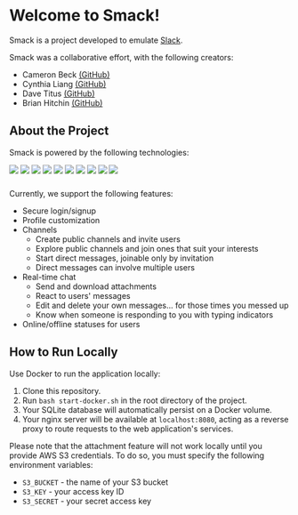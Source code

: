 # Welcome to Smack!

Smack is a project developed to emulate <a href="https://slack.com">Slack</a>.

Smack was a collaborative effort, with the following creators:

- Cameron Beck <a target="_blank" href="https://github.com/cbkinase">(GitHub)</a>
- Cynthia Liang <a href="https://github.com/cynthialiang00">(GitHub)</a>
- Dave Titus <a href="https://github.com/dtitus929">(GitHub)</a>
- Brian Hitchin <a href="https://github.com/brianhitchin">(GitHub)</a>

## About the Project
Smack is powered by the following technologies:

<img class="logo" src="https://img.shields.io/badge/AWS-%23FF9900.svg?style=for-the-badge&logo=amazon-aws&logoColor=white">
<img class="logo" src="https://img.shields.io/badge/Socket.io-black?style=for-the-badge&logo=socket.io&badgeColor=010101">
<img class="logo" src="https://img.shields.io/badge/react-%2320232a.svg?style=for-the-badge&logo=react&logoColor=%2361DAFB">
<img class="logo" src="https://img.shields.io/badge/redux-%23593d88.svg?style=for-the-badge&logo=redux&logoColor=white">
<img class="logo" src="https://img.shields.io/badge/flask-%23000.svg?style=for-the-badge&logo=flask&logoColor=white">


<img class="logo" src="https://img.shields.io/badge/postgres-%23316192.svg?style=for-the-badge&logo=postgresql&logoColor=white">
<img class="logo" src="https://img.shields.io/badge/redis-%23DD0031.svg?style=for-the-badge&logo=redis&logoColor=white">
<img class="logo" src="https://img.shields.io/badge/nginx-%23009639.svg?style=for-the-badge&logo=nginx&logoColor=white">
<img class="logo" src="https://img.shields.io/badge/gunicorn-%298729.svg?style=for-the-badge&logo=gunicorn&logoColor=white">
<img class="logo" src="https://img.shields.io/badge/docker-%230db7ed.svg?style=for-the-badge&logo=docker&logoColor=white">


<div style="height:10px"></div>

Currently, we support the following features:

- Secure login/signup
- Profile customization
- Channels
    - Create public channels and invite users
    - Explore public channels and join ones that suit your interests
    - Start direct messages, joinable only by invitation
    - Direct messages can involve multiple users
- Real-time chat
    - Send and download attachments
    - React to users' messages
    - Edit and delete your own messages... for those times you messed up
    - Know when someone is responding to you with typing indicators
- Online/offline statuses for users

## How to Run Locally

Use Docker to run the application locally:

1. Clone this repository.
2. Run `bash start-docker.sh` in the root directory of the project.
3. Your SQLite database will automatically persist on a Docker volume.
4. Your nginx server will be available at `localhost:8080`, acting as a reverse proxy to route requests to the web application's services.

Please note that the attachment feature will not work locally until you provide AWS S3 credentials. To do so, you must specify the following environment variables:
- `S3_BUCKET` - the name of your S3 bucket
- `S3_KEY` - your access key ID
- `S3_SECRET` - your secret access key
